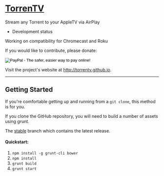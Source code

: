 # [TorrenTV](https://github.com/torrentv/torrentv)

Stream any Torrent to your AppleTV via AirPlay

* Development status

Working on compatibility for Chromecast and Roku

If you would like to contribute, please donate:

<dl>
<form action="https://www.paypal.com/cgi-bin/webscr" method="post" target="_top" style="display:inline;">
<input type="hidden" name="cmd" value="_s-xclick">
<input type="hidden" name="hosted_button_id" value="BSBWWQLYLURAG">
<input type="image" src="https://www.paypalobjects.com/en_US/i/btn/btn_donate_LG.gif" border="0" name="submit" alt="PayPal - The safer, easier way to pay online!">
<img alt="" border="0" src="https://www.paypalobjects.com/en_US/i/scr/pixel.gif" width="1" height="1">
</form>
</dl>

[](https://raw.githubusercontent.com/TorrenTV/TorrenTV.github.io/fc9f2a4562be69d6e1ed1c3521fb43fdf69ee72c/images/screen1.png)

Visit the project's website at <http://torrentv.github.io>.

***


## Getting Started

If you're comfortable getting up and running from a `git clone`, this method is for you.

If you clone the GitHub repository, you will need to build a number of assets using grunt.

The [stable](https://github.com/torrentv/torrentv/tree/stable) branch which contains the latest release.

#### Quickstart:

1. `npm install -g grunt-cli bower`
1. `npm install`
1. `grunt build`
1. `grunt start`

